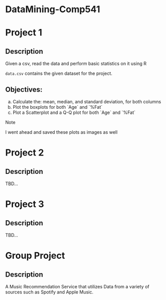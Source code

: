 # DataMining-Comp541

# Project 1

## Description

Given a csv, read the data and perform basic statistics on it using R

`data.csv` contains the given dataset for the project.

## Objectives:

<!-- makes the list use letters for ordering -->
<ol type="a">
  <li>Calculate the: mean, median, and standard deviation, for both columns</li>
  <li>Plot the boxplots for both `Age` and `%Fat`</li>
  <li>Plot a Scatterplot and a Q-Q plot for both `Age` and `%Fat`</li>
</ol>

> [!Note]
> I went ahead and saved these plots as images as well

# Project 2

## Description

TBD...

# Project 3

## Description

TBD...

# Group Project

## Description

A Music Recommendation Service that utilizes Data from a variety of sources such as Spotify and Apple Music.

